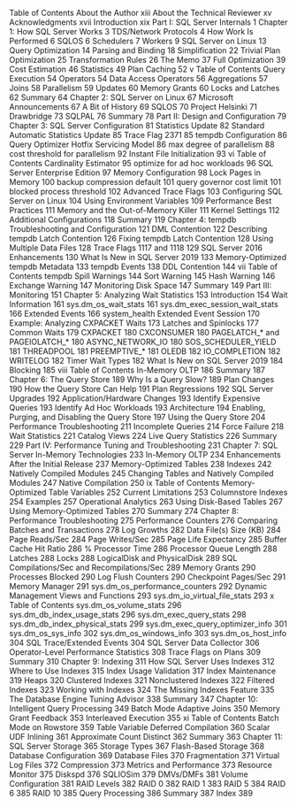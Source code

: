 Table of Contents
About the Author                          xiii
About the Technical Reviewer                      xv
Acknowledgments                           xvii
Introduction                             xix
Part I: SQL Server Internals                  1
Chapter 1:   How SQL Server Works                      3
TDS/Network Protocols                             4
How Work Is Performed                              6
SQLOS                                   6
Schedulers                                  7
Workers                                  9
SQL Server on Linux                            13
Query Optimization                                14
Parsing and Binding                            18
Simplification                               22
Trivial Plan Optimization                            25
Transformation Rules                             26
The Memo                                 37
Full Optimization                                39
Cost Estimation                                46
Statistics                                   49
Plan Caching                                52
v
Table of Contents
Query Execution                                54
Operators                                  54
Data Access Operators                           56
Aggregations                                 57
Joins                                   58
Parallelism                                59
Updates                                   60
Memory Grants                                60
Locks and Latches                              62
Summary                                   64
Chapter 2:   SQL Server on Linux                     67
Microsoft Announcements                           67
A Bit of History                                 69
SQLOS                                     70
Project Helsinki                                 71
Drawbridge                                   73
SQLPAL                                     76
Summary                                   78
Part II: Design and Configuration               79
Chapter 3:   SQL Server Configuration                   81
Statistics Update                               82
Standard Automatic Statistics Update                       85
Trace Flag 2371                                85
tempdb Configuration                               86
Query Optimizer Hotfix Servicing Model                        86
max degree of parallelism                           88
cost threshold for parallelism                            92
Instant File Initialization                             93
vi
Table of Contents
Cardinality Estimator                               95
optimize for ad hoc workloads                            96
SQL Server Enterprise Edition                          97
Memory Configuration                              98
Lock Pages in Memory                             100
backup compression default                          101
query governor cost limit                            101
blocked process threshold                             102
Advanced Trace Flags                             103
Configuring SQL Server on Linux                        104
Using Environment Variables                           109
Performance Best Practices                            111
Memory and the Out-of-Memory Killer                     111
Kernel Settings                                112
Additional Configurations                           118
Summary                                 119
Chapter 4:   tempdb Troubleshooting and Configuration             121
DML Contention                               122
Describing tempdb Latch Contention                     126
Fixing tempdb Latch Contention                        128
Using Multiple Data Files                           128
Trace Flags 1117 and 1118                            129
SQL Server 2016 Enhancements                        130
What Is New in SQL Server 2019                        133
Memory-Optimized tempdb Metadata                      133
tempdb Events                               138
DDL Contention                                 144
vii
Table of Contents
tempdb Spill Warnings                             144
Sort Warning                                 145
Hash Warning                              146
Exchange Warning                              147
Monitoring Disk Space                             147
Summary                                 149
Part III: Monitoring                     151
Chapter 5:   Analyzing Wait Statistics                   153
Introduction                                  154
Wait Information                               161
sys.dm_os_wait_stats                            161
sys.dm_exec_session_wait_stats                      166
Extended Events                              166
system_health Extended Event Session                     170
Example: Analyzing CXPACKET Waits                         173
Latches and Spinlocks                            177
Common Waits                               179
CXPACKET                                  180
CXCONSUMER                               180
PAGELATCH_* and PAGEIOLATCH_*                      180
ASYNC_NETWORK_IO                            180
SOS_SCHEDULER_YIELD                            181
THREADPOOL                                181
PREEMPTIVE_*                               181
OLEDB                                  182
IO_COMPLETION                             182
WRITELOG                                  182
Timer Wait Types                               182
What Is New on SQL Server 2019                          184
Blocking                                   185
viii
Table of Contents
In-Memory OLTP                                 186
Summary                                 187
Chapter 6:   The Query Store                       189
Why Is a Query Slow?                             189
Plan Changes                                 190
How the Query Store Can Help                          191
Plan Regressions                             192
SQL Server Upgrades                           192
Application/Hardware Changes                        193
Identify Expensive Queries                         193
Identify Ad Hoc Workloads                           193
Architecture                                194
Enabling, Purging, and Disabling the Query Store                  197
Using the Query Store                              204
Performance Troubleshooting                          211
Incomplete Queries                               214
Force Failure                                  218
Wait Statistics                                221
Catalog Views                                  224
Live Query Statistics                               226
Summary                                 229
Part IV: Performance Tuning and Troubleshooting         231
Chapter 7:   SQL Server In-Memory Technologies             233
In-Memory OLTP                                 234
Enhancements After the Initial Release                      237
Memory-Optimized Tables                           238
Indexes                                  242
Natively Compiled Modules                           245
Changing Tables and Natively Compiled Modules                 247
Native Compilation                            250
ix
Table of Contents
Memory-Optimized Table Variables                        252
Current Limitations                             253
Columnstore Indexes                              254
Examples                                257
Operational Analytics                              263
Using Disk-Based Tables                            267
Using Memory-Optimized Tables                       270
Summary                                 274
Chapter 8:   Performance Troubleshooting                  275
Performance Counters                            276
Comparing Batches and Transactions                       278
Log Growths                                282
Data File(s) Size (KB)                            284
Page Reads/Sec                             284
Page Writes/Sec                             285
Page Life Expectancy                           285
Buffer Cache Hit Ratio                             286
% Processor Time                               286
Processor Queue Length                            288
Latches                                   288
Locks                                  288
LogicalDisk and PhysicalDisk                         289
SQL Compilations/Sec and Recompilations/Sec                   289
Memory Grants                                290
Processes Blocked                            290
Log Flush Counters                             290
Checkpoint Pages/Sec                           291
Memory Manager                              291
sys.dm_os_performance_counters                      292
Dynamic Management Views and Functions                     293
sys.dm_io_virtual_file_stats                         293
x
Table of Contents
sys.dm_os_volume_stats                            296
sys.dm_db_index_usage_stats                         296
sys.dm_exec_query_stats                         298
sys.dm_db_index_physical_stats                       299
sys.dm_exec_query_optimizer_info                      301
sys.dm_os_sys_info                              302
sys.dm_os_windows_info                           303
sys.dm_os_host_info                           304
SQL Trace/Extended Events                          304
SQL Server Data Collector                           306
Operator-Level Performance Statistics                        308
Trace Flags on Plans                               309
Summary                                 310
Chapter 9:   Indexing                        311
How SQL Server Uses Indexes                          312
Where to Use Indexes                            315
Index Usage Validation                            317
Index Maintenance                            319
Heaps                                 320
Clustered Indexes                               321
Nonclustered Indexes                            322
Filtered Indexes                              323
Working with Indexes                               324
The Missing Indexes Feature                           335
The Database Engine Tuning Advisor                        338
Summary                                 347
Chapter 10:   Intelligent Query Processing                349
Batch Mode Adaptive Joins                            350
Memory Grant Feedback                             353
Interleaved Execution                               355
xi
Table of Contents
Batch Mode on Rowstore                            359
Table Variable Deferred Compilation                       360
Scalar UDF Inlining                                361
Approximate Count Distinct                          362
Summary                                 363
Chapter 11:   SQL Server Storage                    365
Storage Types                                  367
Flash-Based Storage                             368
Database Configuration                            369
Database Files                              370
Fragmentation                                371
Virtual Log Files                               372
Compression                                 373
Metrics and Performance                             373
Resource Monitor                              375
Diskspd                                   376
SQLIOSim                                379
DMVs/DMFs                                 381
Volume Configuration                               381
RAID Levels                                 382
RAID 0                                  382
RAID 1                                  383
RAID 5                                  384
RAID 6                                  385
RAID 10                                   385
Query Processing                               386
Summary                                 387
Index                              389